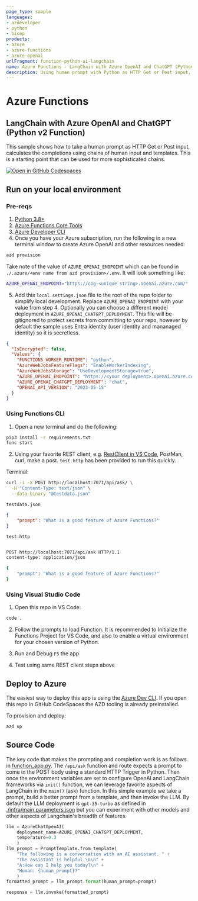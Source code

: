 ```yaml
---
page_type: sample
languages:
- azdeveloper
- python
- bicep
products:
- azure
- azure-functions
- azure-openai
urlFragment: function-python-ai-langchain
name: Azure Functions - LangChain with Azure OpenAI and ChatGPT (Python v2 Function)
description: Using human prompt with Python as HTTP Get or Post input, calculates the completions using chains of human input and templates. 
---
```

<!-- YAML front-matter schema: https://review.learn.microsoft.com/en-us/help/contribute/samples/process/onboarding?branch=main#supported-metadata-fields-for-readmemd -->

# Azure Functions
## LangChain with Azure OpenAI and ChatGPT (Python v2 Function)

This sample shows how to take a human prompt as HTTP Get or Post input, calculates the completions using chains of human input and templates.  This is a starting point that can be used for more sophisticated chains.  

[![Open in GitHub Codespaces](https://github.com/codespaces/badge.svg)](https://github.com/codespaces/new?hide_repo_select=true&ref=main&repo=575770869)

## Run on your local environment

### Pre-reqs
1) [Python 3.8+](https://www.python.org/) 
2) [Azure Functions Core Tools](https://learn.microsoft.com/en-us/azure/azure-functions/functions-run-local?tabs=v4%2Cmacos%2Ccsharp%2Cportal%2Cbash#install-the-azure-functions-core-tools)
3) [Azure Developer CLI](https://aka.ms/azd)
4) Once you have your Azure subscription, run the following in a new terminal window to create Azure OpenAI and other resources needed:
```bash
azd provision
```

Take note of the value of `AZURE_OPENAI_ENDPOINT` which can be found in `./.azure/<env name from azd provision>/.env`.  It will look something like:
```bash
AZURE_OPENAI_ENDPOINT="https://cog-<unique string>.openai.azure.com/"
```

5) Add this `local.settings.json` file to the root of the repo folder to simplify local development.  Replace `AZURE_OPENAI_ENDPOINT` with your value from step 4.  Optionally you can choose a different model deployment in `AZURE_OPENAI_CHATGPT_DEPLOYMENT`.  This file will be gitignored to protect secrets from committing to your repo, however by default the sample uses Entra identity (user identity and mananaged identity) so it is secretless.  
```json
{
  "IsEncrypted": false,
  "Values": {
    "FUNCTIONS_WORKER_RUNTIME": "python",
    "AzureWebJobsFeatureFlags": "EnableWorkerIndexing",
    "AzureWebJobsStorage": "UseDevelopmentStorage=true",
    "AZURE_OPENAI_ENDPOINT": "https://<your deployment>.openai.azure.com/",
    "AZURE_OPENAI_CHATGPT_DEPLOYMENT": "chat",
    "OPENAI_API_VERSION": "2023-05-15"
  }
}
```

### Using Functions CLI
1) Open a new terminal and do the following:

```bash
pip3 install -r requirements.txt
func start
```
2) Using your favorite REST client, e.g. [RestClient in VS Code](https://marketplace.visualstudio.com/items?itemName=humao.rest-client), PostMan, curl, make a post.  `test.http` has been provided to run this quickly.   

Terminal:
```bash
curl -i -X POST http://localhost:7071/api/ask/ \
  -H "Content-Type: text/json" \
  --data-binary "@testdata.json"
```

`testdata.json`
```json
{
    "prompt": "What is a good feature of Azure Functions?"
}
```

`test.http`
```bash

POST http://localhost:7071/api/ask HTTP/1.1
content-type: application/json

{
    "prompt": "What is a good feature of Azure Functions?"
}
```

### Using Visual Studio Code
1) Open this repo in VS Code:
```bash
code .
```

2) Follow the prompts to load Function.  It is recommended to Initialize the Functions Project for VS Code, and also to enable a virtual environment for your chosen version of Python.  

3) Run and Debug `F5` the app

4) Test using same REST client steps above

## Deploy to Azure

The easiest way to deploy this app is using the [Azure Dev CLI](https://aka.ms/azd).  If you open this repo in GitHub CodeSpaces the AZD tooling is already preinstalled.

To provision and deploy:
```bash
azd up
```

## Source Code

The key code that makes the prompting and completion work is as follows in [function_app.py](function_app.py).  The `/api/ask` function and route expects a prompt to come in the POST body using a standard HTTP Trigger in Python.  Then once the environment variables are set to configure OpenAI and LangChain frameworks via `init()` function, we can leverage favorite aspects of LangChain in the `main()` (ask) function.  In this simple example we take a prompt, build a better prompt from a template, and then invoke the LLM.  By default the LLM deployment is `gpt-35-turbo` as defined in [./infra/main.parameters.json](./infra/main.parameters.json) but you can experiment with other models and other aspects of Langchain's breadth of features.    

```python
llm = AzureChatOpenAI(
    deployment_name=AZURE_OPENAI_CHATGPT_DEPLOYMENT,
    temperature=0.3
    )
llm_prompt = PromptTemplate.from_template(
    "The following is a conversation with an AI assistant. " +
    "The assistant is helpful.\n\n" +
    "A:How can I help you today?\n" +
    "Human: {human_prompt}?"
    )
formatted_prompt = llm_prompt.format(human_prompt=prompt)

response = llm.invoke(formatted_prompt)
```
